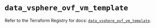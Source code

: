 # `data_vsphere_ovf_vm_template`

Refer to the Terraform Registry for docs: [`data_vsphere_ovf_vm_template`](https://registry.terraform.io/providers/vmware/vsphere/2.14.2/docs/data-sources/ovf_vm_template).
